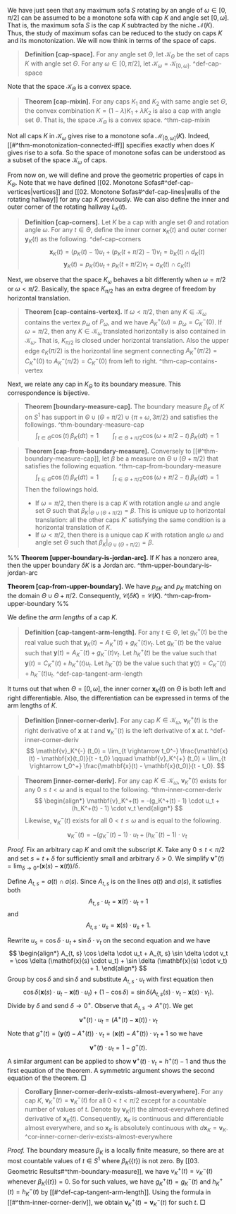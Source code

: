 We have just seen that any maximum sofa $S$ rotating by an angle of $\omega \in [0, \pi/2]$ can be assumed to be a monotone sofa with cap $K$ and angle set $[0, \omega]$. That is, the maximum sofa $S$ is the cap $K$ subtracted by the niche $\mathcal{N}(K)$. Thus, the study of maximum sofas can be reduced to the study on caps $K$ and its monotonization. We will now think in terms of the space of caps.

> __Definition [cap-space].__ For any angle set $\Theta$, let $\mathcal{K}_\Theta$ be the set of caps $K$ with angle set $\Theta$. For any $\omega \in [0, \pi/2]$, let $\mathcal{K}_\omega = \mathcal{K}_{[0, \omega]}$. ^def-cap-space

Note that the space $\mathcal{K}_\Theta$ is a convex space.

> __Theorem [cap-mixin].__ For any caps $K_1$ and $K_2$ with same angle set $\Theta$, the convex combination $K = (1-\lambda)K_1 + \lambda K_2$ is also a cap with angle set $\Theta$. That is, the space $\mathcal{K}_\Theta$ is a convex space. ^thm-cap-mixin

Not all caps $K$ in $\mathcal{K}_\omega$ gives rise to a monotone sofa $\mathcal{M}_{[0, \omega]}(K)$. Indeed, [[#^thm-monotonization-connected-iff]] specifies exactly when does $K$ gives rise to a sofa. So the space of monotone sofas can be understood as a subset of the space $\mathcal{K}_\omega$ of caps.

From now on, we will define and prove the geometric properties of caps in $K_\Theta$. Note that we have defined [[02. Monotone Sofas#^def-cap-vertices|vertices]] and [[02. Monotone Sofas#^def-cap-lines|walls of the rotating hallway]] for any cap $K$ previously. We can also define the inner and outer corner of the rotating hallway $L_K(t)$. 

> __Definition [cap-corners].__ Let $K$ be a cap with angle set $\Theta$ and rotation angle $\omega$. For any $t \in \Theta$, define the inner corner $\mathbf{x}_K(t)$ and outer corner $\mathbf{y}_K(t)$ as the following. ^def-cap-corners
$$
\mathbf{x}_K(t) = \left( p_K(t) - 1 \right) u_t + \left( p_K(t+\pi/2)-1 \right) v_t = b_K(t) \cap d_K(t)
$$
$$
\mathbf{y}_K(t) = p_K(t) u_t + p_K(t+\pi/2) v_t = a_K(t) \cap c_K(t)
$$

Next, we observe that the space $K_\omega$ behaves a bit differently when $\omega=\pi/2$ or $\omega < \pi/2$. Basically, the space $K_{ \pi/2 }$ has an extra degree of freedom by horizontal translation.

> __Theorem [cap-contains-vertex].__ If $\omega < \pi/2$, then any $K \in \mathcal{K}_\omega$ contains the vertex $p_{\omega}$ of $P_{\omega}$, and we have $A^+_K(\omega) = p_\omega = C^-_K(0)$. If $\omega = \pi/2$, then any $K \in \mathcal{K}_\omega$ translated horizontally is also contained in $\mathcal{K}_\omega$. That is, $K_{\pi/2}$ is closed under horizontal translation. Also the upper edge $e_{K}(\pi/2)$ is the horizontal line segment connecting $A^+_K(\pi/2) = C^+_K(0)$ to $A^-_K(\pi/2) = C^-_K(0)$ from left to right. ^thm-cap-contains-vertex

Next, we relate any cap in $K_\Theta$ to its boundary measure. This correspondence is bijective.

> __Theorem [boundary-measure-cap].__ The boundary measure $\beta_K$ of $K$ on $S^1$  has support in $\Theta \cup (\Theta + \pi/2) \cup \{\pi + \omega, 3\pi/2\}$ and satisfies the followings. ^thm-boundary-measure-cap
$$
\int_{t \in \Theta} \cos(t) \, \beta_K(dt) = 1 \qquad \int_{t \in \Theta + \pi/2} \cos\left( \omega + \pi/2 - t \right)  \, \beta_K(dt) = 1
$$

> __Theorem [cap-from-boundary-measure].__ Conversely to [[#^thm-boundary-measure-cap]], let $\beta$ be a measure on $\Theta \cup (\Theta + \pi/2)$ that satisfies the following equation.  ^thm-cap-from-boundary-measure
$$
\int_{t \in \Theta} \cos(t) \, \beta_K(dt) = 1 \qquad \int_{t \in \Theta + \pi/2} \cos\left( \omega + \pi/2 - t \right)  \, \beta_K(dt) = 1
$$
> Then the followings hold.
> 
> - If $\omega = \pi/2$, then there is a cap $K$ with rotation angle $\omega$ and angle set $\Theta$ such that $\beta_K|_{\Theta \cup (\Theta + \pi/2)} = \beta$. This is unique up to horizontal translation: all the other caps $K'$ satisfying the same condition is a horizontal translation of $K$.
> - If $\omega < \pi/2$, then there is a unique cap $K$ with rotation angle $\omega$ and angle set $\Theta$ such that $\beta_K|_{\Theta \cup (\Theta + \pi/2)} = \beta$.

%%
__Theorem [upper-boundary-is-jordan-arc].__ If $K$ has a nonzero area, then the upper boundary $\delta K$ is a Jordan arc. ^thm-upper-boundary-is-jordan-arc

__Theorem [cap-from-upper-boundary].__ We have $p_{\delta K}$ and $p_K$ matching on the domain $\Theta \cup \Theta + \pi/2$. Consequently, $\mathcal{C} (\delta K) = \mathcal{C}(K)$. ^thm-cap-from-upper-boundary
%%

We define the _arm lengths_ of a cap $K$.

> __Definition [cap-tangent-arm-length].__ For any $t \in \Theta$, let $g_K^+(t)$ be the real value such that $\mathbf{y}_K(t) = A^+_K(t) + g_K^+(t) v_t$. Let $g_K^-(t)$ be the value such that $\mathbf{y}(t) = A^-_K(t) + g_K^-(t) v_t$. Let $h_K^+(t)$ be the value such that $\mathbf{y}(t) = C^+_K(t) + h_K^+(t) u_t$. Let $h_K^-(t)$ be the value such that $\mathbf{y}(t) = C^-_K(t) + h_K^-(t) u_t$. ^def-cap-tangent-arm-length

It turns out that when $\Theta = [0, \omega]$, the inner corner $\mathbf{x}_K(t)$ on $\Theta$ is both left and right differentiable. Also, the differentiation can be expressed in terms of the arm lengths of $K$.

> __Definition [inner-corner-deriv].__ For any cap $K \in \mathcal{K}_\omega$, $\mathbf{v}_K^+ (t)$ is the right derivative of $\mathbf{x}$ at $t$ and $\mathbf{v}_K^- (t)$ is the left derivative of $\mathbf{x}$ at $t$. ^def-inner-corner-deriv
$$
\mathbf{v}_K^{-} (t_0) = \lim_{t \rightarrow t_0^-} \frac{\mathbf{x}(t) - \mathbf{x}(t_0)}{t - t_0} \qquad
\mathbf{v}_K^{+} (t_0) = \lim_{t \rightarrow t_0^+} \frac{\mathbf{x}(t) - \mathbf{x}(t_0)}{t - t_0}.
$$

> __Theorem [inner-corner-deriv].__ For any cap $K \in \mathcal{K}_\omega$, $\mathbf{v}_K^+ (t)$ exists for any $0 \leq t < \omega$ and is equal to the following. ^thm-inner-corner-deriv
$$
\begin{align*}
	\mathbf{v}_K^+(t) = -(g_K^+(t) - 1) \cdot u_t + (h_K^+(t) - 1) \cdot v_t
\end{align*}
$$
> Likewise, $\mathbf{v}_K^- (t)$ exists for all $0 < t \leq \omega$ and is equal to the following.
$$
\begin{equation*}
	\mathbf{v}_K^-(t) = -(g_K^-(t) - 1) \cdot u_t + (h_K^-(t) - 1) \cdot v_t
\end{equation*}
$$

_Proof._ Fix an arbitrary cap $K$ and omit the subscript $K$. Take any $0 \leq t < \pi / 2$ and set $s = t + \delta$ for sufficiently small and arbitrary $\delta > 0$. We simplify $\mathbf{v}^+(t) = \lim_{\delta \rightarrow 0^+}(\mathbf{x}(s) - \mathbf{x}(t)) / \delta$.

Define $A_{t, s} = a(t) \cap a(s)$. Since $A_{t, s}$ is on the lines $a(t)$ and $a(s)$, it satisfies both 
$$
A_{t, s} \cdot u_t = \mathbf{x}(t) \cdot u_t + 1
$$ and
$$
A_{t, s} \cdot u_s = \mathbf{x}(s) \cdot u_s + 1.
$$

Rewrite $u_s = \cos \delta \cdot u_t + \sin \delta \cdot v_t$ on the second equation and we have
$$
\begin{align*}
	A_{t, s} \cos \delta \cdot u_t + A_{t, s} \sin \delta \cdot v_t =  	\cos \delta (\mathbf{x}(s) \cdot u_t) + \sin \delta (\mathbf{x}(s) \cdot v_t) + 1.
\end{align*}
$$
Group by $\cos \delta$ and $\sin \delta$ and substitute $A_{t, s} \cdot u_t$ with first equation then
$$ \cos \delta (\mathbf{x}(s) \cdot u_t - \mathbf{x}(t) \cdot u_t) + (1 - \cos \delta)
	= \sin \delta (A_{t, s}  (s) \cdot v_t - \mathbf{x}(s) \cdot v_t) .
	$$
Divide by $\delta$ and send $\delta \to 0^+$. Observe that $A_{t, s} \to A^+(t)$. We get
$$ \mathbf{v}^+(t) \cdot u_t  = (A^+(t) - \mathbf{x}(t)) \cdot v_t$$
Note that $g^+(t) = (\mathbf{y}(t) - A^+(t)) \cdot v_t = (\mathbf{x}(t) - A^+(t))\cdot v_t + 1$ so we have 
$$ \mathbf{v}^+(t) \cdot u_t = 1 - g ^+(t).$$
A similar argument can be applied to show $\mathbf{v}^+(t) \cdot v_t = h^+(t) - 1$ and thus the first equation of the theorem.  A symmetric argument shows the second equation of the theorem. □

> __Corollary [inner-corner-deriv-exists-almost-everywhere].__ For any cap $K$, $\mathbf{v}_K^+ (t) = \mathbf{v}_K^-(t)$ for all $0 < t < \pi / 2$ except for a countable number of values of $t$. Denote by $\mathbf{v}_K(t)$ the almost-everywhere defined derivative of $\mathbf{x}_K(t)$. Consequently, $\mathbf{x}_K$ is continuous and differentiable almost everywhere, and so $\mathbf{x}_K$ is absolutely continuous with $d \mathbf{x}_K = \mathbf{v}_K$. ^cor-inner-corner-deriv-exists-almost-everywhere

_Proof._ The boundary measure $\beta_K$ is a locally finite measure, so there are at most countable values of $t \in S^1$ where $\beta_K\left( \left\{ t \right\} \right)$ is not zero. By [[03. Geometric Results#^thm-boundary-measure]], we have $v^+_K(t) = v^-_K(t)$ whenever $\beta_K\left( \left\{ t \right\} \right) = 0$. So for such values, we have $g^+_K(t) = g^-_K(t)$ and $h^+_K(t) = h^-_K(t)$ by [[#^def-cap-tangent-arm-length]]. Using the formula in [[#^thm-inner-corner-deriv]], we obtain $\mathbf{v}_K^+ (t) = \mathbf{v}_K^-(t)$ for such $t$. □